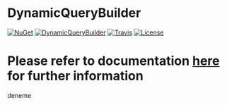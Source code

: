 # DynamicQueryBuilder

[![NuGet](https://img.shields.io/nuget/dt/DynamicQueryBuilder.svg)](https://www.nuget.org/packages/DynamicQueryBuilder/)
[![DynamicQueryBuilder](https://img.shields.io/nuget/v/DynamicQueryBuilder.svg)](https://www.nuget.org/packages/DynamicQueryBuilder/)
[![Travis](https://travis-ci.org/oplog/DynamicQueryBuilder.svg?branch=master)](https://travis-ci.org/oplog/DynamicQueryBuilder)
[![License](https://img.shields.io/badge/License-MIT-green.svg)](https://github.com/oplog/DynamicQueryBuilder/blob/master/LICENSE)

# Please refer to documentation [here](https://oplog.github.io/DynamicQueryBuilder/dqb.html) for further information
deneme
